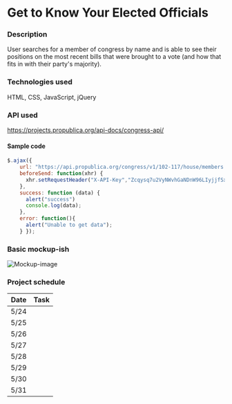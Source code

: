 # Get to Know Your Elected Officials

### Description
User searches for a member of congress by name and is able to see their positions on the most recent bills that were brought to a vote (and how that fits in with their party's majority). 

### Technologies used
HTML, CSS, JavaScript, jQuery

### API used
https://projects.propublica.org/api-docs/congress-api/

#### Sample code
``` js
$.ajax({
    url: "https://api.propublica.org/congress/v1/102-117/house/members.json",
    beforeSend: function(xhr) { 
      xhr.setRequestHeader("X-API-Key","Zcqysq7u2VyNWvhGaNDnW96LIyjjfSxMFGiiRP9j"); 
    },
    success: function (data) {
      alert("success")
      console.log(data);
    },
    error: function(){
      alert("Unable to get data");
    } });
```
### Basic mockup-ish
![Mockup-image](https://s3.amazonaws.com/assets.mockflow.com/app/wireframepro/company/C4de1cea4d9f449bc9733bc5222347a78/projects/M03T3rCYkpb/pages/d1ca4f55a2bb41e38146115fcf9c08eb/image/d1ca4f55a2bb41e38146115fcf9c08eb.png?1685085865831)

### Project schedule
| Date | Task |
|------|------|
| 5/24 |
| 5/25 |
| 5/26 |
| 5/27 |
| 5/28 |
| 5/29 |
| 5/30 |
| 5/31 |

